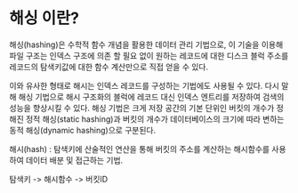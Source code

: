 # 해싱 이란?

해싱(hashing)은 수학적 함수 개념을 활용한 데이터 관리 기법으로, 이 기술을 이용해 파일 구조는 인덱스 구조에 의존 할 필요 없이 원하는 레코드에 대한 디스크 블럭 주소를 레코드의 탐색키값에 대한 함수 계산만으로 직접 얻을 수 있다.

이와 유사한 형태로 해시는 인덱스 레코드를 구성하는 기법에도 사용될 수 있다. 다시 말해 해싱 기법으로 해시 구조화의 블럭에 레코드 대신 인덱스 엔트리를 저장하여 검색의 성능을 향상시킬 수 있다. 해싱 기법은 크게 저장 공간의 기본 단위인 버킷의 개수가 정해진 정적 해싱(static hashing)과 버킷의 개수가 데이터베이스의 크기에 따라 변하는 동적 해싱(dynamic hashing)으로 구분된다.


해시(hash) : 탐색키에 산술적인 연산을 통해 버킷의 주소를 계산하는 해시함수를 사용하여 데이터 배분 및 접근하는 기법.

탐색키 -> 해시함수 -> 버킷ID